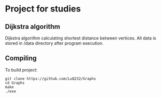# Project for studies
## Dijkstra algorithm 
Dijkstra algorithm calculating shortest distance between vertices.
All data is stored in /data directory after program execution.



## Compiling
To build project:

```
git clone https://github.com/LuQ232/Graphs
cd Graphs
make
./exe
```
